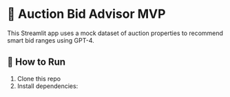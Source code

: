 # 🏡 Auction Bid Advisor MVP

This Streamlit app uses a mock dataset of auction properties to recommend smart bid ranges using GPT-4.

## 🚀 How to Run

1. Clone this repo
2. Install dependencies:
